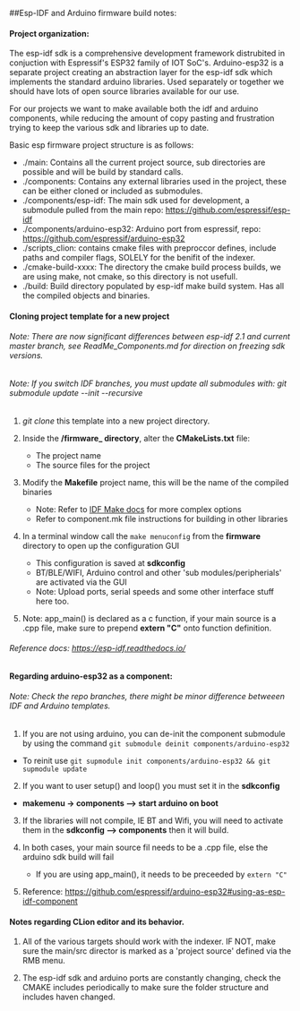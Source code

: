 ##Esp-IDF and Arduino firmware build notes:

#### Project organization:

The esp-idf sdk is a comprehensive development framework distrubited in conjuction with Espressif's 
ESP32 family of IOT SoC's. Arduino-esp32 is a separate project creating an abstraction layer for the esp-idf sdk 
which implements the standard arduino libraries.  Used separately or together we should have lots of open source
libraries available for our use.

For our projects we want to make available both the idf and arduino components, while reducing the amount of copy pasting and
frustration trying to keep the various sdk and libraries up to date.

Basic esp firmware project structure is as follows:
* ./main: Contains all the current project source, sub directories are possible and will be build by standard calls.
* ./components: Contains any external libraries used in the project, these can be either cloned or included as submodules.
* ./components/esp-idf: The main sdk used for development, a submodule pulled from the main repo: https://github.com/espressif/esp-idf
* ./components/arduino-esp32: Arduino port from espressif, repo: https://github.com/espressif/arduino-esp32
* ./scripts_clion: contains cmake files with preproccor defines, include paths and compiler flags, SOLELY for the benifit of the indexer.
* ./cmake-build-xxxx: The directory the cmake build process builds, we are using make, not cmake, so this directory is not usefull.
* ./build: Build directory populated by esp-idf make build system. Has all the compiled objects and binaries.


#### Cloning project template for a new project

###### Note: There are now significant differences between esp-idf 2.1 and current master branch, see ReadMe_Components.md for direction on freezing sdk versions.

###### Note: If you switch IDF branches, you must update all submodules with: *git submodule update --init --recursive*

1) *git clone* this template into a new project directory.
2) Inside the **/firmware_ directory**, alter the **CMakeLists.txt** file:
    * The project name
    * The source files for the project
3) Modify the **Makefile** project name, this will be the name of the compiled binaries
    * Note: Refer to [IDF Make docs](https://esp-idf.readthedocs.io/en/v1.0/build_system.html) for more complex options
    * Refer to component.mk file instructions for building in other libraries
3) In a terminal window call the `make menuconfig` from the **firmware** directory to open up the configuration GUI
    * This configuration is saved at **sdkconfig**
    * BT/BLE/WIFI, Arduino control and other 'sub modules/peripherials' are activated via the GUI
    * Note: Upload ports, serial speeds and some other interface stuff here too.
    
5) Note: app_main() is declared as a c function, if your main source is a .cpp file, make sure to prepend  **extern "C"** onto function definition.


###### Reference docs: https://esp-idf.readthedocs.io/

  
#### Regarding arduino-esp32 as a component:

###### Note: Check the repo branches, there might be minor difference betweeen IDF and Arduino templates.

1) If you are not using arduino, you can de-init the component submodule by using the command `git submodule deinit components/arduino-esp32` 
  * To reinit use `git supmodule init components/arduino-esp32 && git supmodule update`  

2) If you want to user setup() and loop() you must set it in the **sdkconfig**
  * __makemenu -> components --> start arduino on boot__
  
3) If the libraries will not compile, IE BT and Wifi, you will need
to activate them in the **sdkconfig --> components** then it will build.
  
4) In both cases, your main source fil needs to be a .cpp file, else the arduino sdk build will fail
    * If you are using app_main(), it needs to be preceeded by `extern "C"`
    
4) Reference: https://github.com/espressif/arduino-esp32#using-as-esp-idf-component
  

#### Notes regarding CLion editor and its behavior.
1) All of the various targets should work with the indexer.  IF NOT, make sure the main/src director is marked as a 'project source'
defined via the RMB menu.

2) The esp-idf sdk and arduino ports are constantly changing, check the CMAKE includes periodically to make sure the folder structure and includes haven changed.
